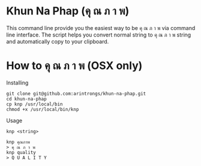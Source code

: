# Khun Na Phap (คุ ณ ภ า พ)
This command line provide you the easiest way to be คุ ณ ภ า พ via command line interface. 
The script helps you convert normal string to คุ ณ ภ า พ string and automatically copy to your clipboard.


# How to คุ ณ ภ า พ (OSX only)

Installing
```
git clone git@github.com:arintrongs/khun-na-phap.git
cd khun-na-phap
cp knp /usr/local/bin
chmod +x /usr/local/bin/knp
```

Usage
```
knp <string>
```

```
knp คุณภาพ
> คุ ณ ภ า พ
knp quality
> Q U A L I T Y
```



